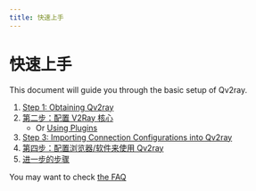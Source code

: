 ```yaml
---
title: 快速上手
---
```


# 快速上手

This document will guide you through the basic setup of Qv2ray.

1. [Step 1: Obtaining Qv2ray](step1.md)
2. [第二步：配置 V2Ray 核心](step2.md)
   - Or [Using Plugins](../plugins/README.md)
3. [Step 3: Importing Connection Configurations into Qv2ray](step3.md)
4. [第四步：配置浏览器/软件来使用 Qv2ray](step4.md)
5. [进一步的步骤](step5.md)

You may want to check [the FAQ](../faq)